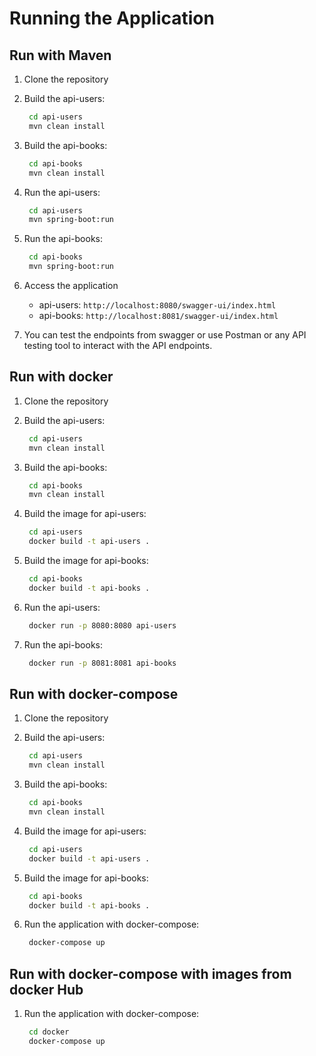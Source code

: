 # Running the Application

## Run with Maven

1. Clone the repository

2. Build the api-users:
   ```bash
    cd api-users    
    mvn clean install
   ```
3. Build the api-books:
   ```bash
    cd api-books    
    mvn clean install
   ```

4. Run the api-users:
   ```bash
    cd api-users 
    mvn spring-boot:run
    ```

5. Run the api-books:
   ```bash
    cd api-books 
    mvn spring-boot:run
    ```

6. Access the application
    - api-users: `http://localhost:8080/swagger-ui/index.html`
    - api-books: `http://localhost:8081/swagger-ui/index.html`

7. You can test the endpoints from swagger or use Postman or any API testing tool to interact with the API endpoints.

## Run with docker

1. Clone the repository

2. Build the api-users:
   ```bash
    cd api-users    
    mvn clean install
   ```
3. Build the api-books:
   ```bash
    cd api-books    
    mvn clean install
   ```
4. Build the image for api-users:
   ```bash
    cd api-users    
    docker build -t api-users .
   ```

5. Build the image for api-books:
   ```bash
    cd api-books    
    docker build -t api-books .
   ```

6. Run the api-users:
   ```bash
    docker run -p 8080:8080 api-users
   ```

7. Run the api-books:
   ```bash
    docker run -p 8081:8081 api-books
   ```

## Run with docker-compose

1. Clone the repository

2. Build the api-users:
   ```bash
    cd api-users    
    mvn clean install
   ```

3. Build the api-books:
   ```bash
    cd api-books    
    mvn clean install
   ```

4. Build the image for api-users:
   ```bash
    cd api-users    
    docker build -t api-users .
   ```

5. Build the image for api-books:
   ```bash
    cd api-books    
    docker build -t api-books .
   ```

6. Run the application with docker-compose:
   ```bash
    docker-compose up
   ```
## Run with docker-compose with images from docker Hub

1. Run the application with docker-compose:
   ```bash
    cd docker    
    docker-compose up
   ```
